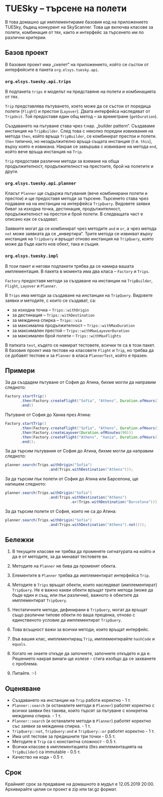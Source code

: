 #  TUESky – търсене на полети

В това домашно ще имплементираме базовия код на приложението TUESky, бъдещ конкурент на SkyScanner. Това ще включва класове за полети, комбинация от тях, както и интерфейс за търсенето им по различни критерии.

## Базов проект

В базовия проект има „скелет“ на приложението, който се състои от интерфейсите в пакета `org.elsys.tuesky.api`.

### `org.elsys.tuesky.api.trips`

В подпакета `trips` е моделът на представяне на полети и комбинацията от тях.

`Trip` представлява пътуването, което може да се състои от поредица полети (`Flight`) и престои (`Layover`). Двата интерфейса наследяват от `TripUnit`. Той предоставя един общ метод – за времетране (`getDuration`).

Създаването на пътуване става чрез т.нар. „builder pattern“.
Създаваме инстанция на `TripBuilder`. След това с няколко поредни извиквания на метода `then`, който връща `TripBuilder`, се комбинират престои и полети. `then` типично, но незадължително връща същата инстанция (т.е. `this`), върху която е извикана. Накрая се завършва с извикване на метода `end`, който вече връща инстанция на `Trip`.

`Trip` предоставя различни методи за вземане на обща продължителност, продължителност на престоите, брой на полетите и други.

### `org.elsys.tuesky.api.planner`

Класът `Planner` ще съдържа пътувания (вече комбинирани полети и престои) и ще предоставя методи за търсене. Търсенето става чрез подаване на на инстанции на интерфейса `TripQuery`. Видовете заявки биват за изходна точка, дестинация, продължителност, продължителност на престоя и брой полети. В следващата част е описано как се създават.

Заявките могат да се комбинират чрез методите `and` и `or`, а чрез метода `not` може заявката да се „инвертира“. Трите метода се извикват върху инстанция на `TripQuery` и връщат отново инстанция на `TripQuery`, която може да бъде както нов обект, така и същия.

### `org.elsys.tuesky.impl`

В този пакет и негови подпакети трябва да се намира вашата имплементация. В пакета в момента има два класа – `Factory` и `Trips`.

`Factory` предоставя методи за създаване на инстанции на `TripBuilder`, `Flight`, `Layover` и `Planner`.

В `Trips` има методи за създаване на инстанции на `TripQuery`.
Видовете заявки и методите, с които се създават, са:

* за изходна точка – `Trips::withOrigin`
* за дестинация – `Trips::withDestination`
* за междинна спирка – `Trips::via`
* за максимална продължителност – `Trips::withMaxDuration`
* за максимален престой – `Trips::withMaxLayoverDuration`
* за максимален брой полети – `Trips::withMaxFlights`

В папката `test`, където се намират тестовете, всички те са в този пакет. В базовия проект има тестове на класовете `Flight` и `Trip`, но трябва да се добавят тестове и за `Planner` в класа `PlannerTest`, който е празен.

## Примери

За да създадем пътуване от София до Атина, бихме могли да направим следното:

```java
Factory.startTrip()
       .then(Factory.createFlight("Sofia", "Athens", Duration.ofHours(1)))
       .end()
```

Пътуване от София до Ханиа през Атина:

```java
Factory.startTrip()
       .then(Factory.createFlight("Sofia", "Athens", Duration.ofHours(1)))
       .then(Factory.createLayover(Duration.ofMinutes(90)))
       .then(Factory.createFlight("Athens", "Xania", Duration.ofHours(1)))
       .end();
```

За да търсим пътувания от София до Атина, бихме могли да направим следното:
```java
planner.search(Trips.withOrigin("Sofia")
                    .and(Trips.withDestination("Athens")));
```

За да търсим пък полети от София до Атина или Барселона, ще напишем следното:
```java
planner.search(Trips.withOrigin("Sofia")
                    .and(Trips.withDestination("Athens")
                              .or(Trips.withDestination("Barcelona"))));

```

За да търсим полети от София, които не са до Атина:
```java
planner.search(Trips.withOrigin("Sofia")
                    .and(Trips.withDestination("Athens").not()));
```

## Бележки

1. В текущите класове не трябва да променяте сигнатурата на който и да е от методите, за да минават тестовете ви.

2. Методите на `Planner` не бива да променят обекта.

3. Елементите в `Planner` трябва да имплементират интерфейса `Trip`.

4. Методите в `Trips` връщат обекти, които наследяват 
(имплементират) `TripQuery`. Не e важно какви обекти връщат трите метода 
(може да бъде един и същ, или пък различни), важното е обектите да 
имплементират `TripQuery`.

5. Нестатичните методи, дефинирани в `TripQuery`, могат да връщат също различни 
типове обекти по ваша преценка, отново с единственото условие да 
имплементират `TripQuery`.

6. Това всъщност важи за всички методи, които връщат интерфейс.

7. Във вашия клас, имплементиращ `Trip`, имплементирайте `hashCode` и `equals`.

8. Когато не знаете откъде да започнете, започнете откъдето и да е. Решението 
накрая винаги ще излезе - стига изобщо да се захванете с проблема.

9. Питайте. :-)

## Оценяване

   *   Създаването на инстанции на `Trip` работи коректно - 1 т.
   *   `Planner::search` (и останалите методи в `Planner`) работят коректно с всички заявки без такива, които търсят за пътуване с конкретна междинна спирка. - 1 т.
   *   `Planner::search` (и останалите методи в `Planner`) работят коректно със заявки за междинна спирка. - 1 т.
   *   `TripQuery::not`, `TripQuery:and` и `TripQuery::or` работят коректно - 1 т.
   *   Има unit тестове за предишните три точки - 0.5 т.
   *   Методите в `Trip` са с константна сложност - 0.5 т.
   *   Всички класове в имплементацията (без имплементацията на `TripBuilder`) са immutable - 0.5 т.
   *   Качество на кода - 0.5 т.

## Срок

Крайният срок за предаване на домашното в мудъл е 12.05.2019 20:00. Архивирайте целия си проект в zip или tar.gz формат.